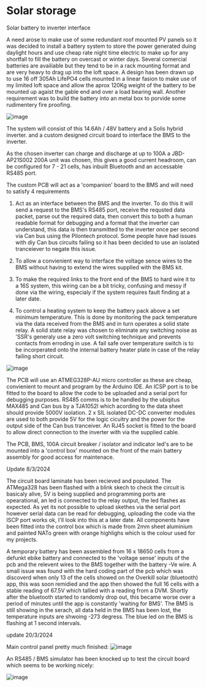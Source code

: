 # Solar storage
Solar battery to inverter interface

A need arose to make use of some redundant roof mounted PV panels so it was decided to install a battery system to store the power generated duing daylight hours and use cheap rate night time electric to make up for any shortfall to fill the battery on overcast or winter days. Several comercial batteries are availiable but they tend to be in a rack mounting format and are very heavy to drag up into the loft space.
A design has been drawn up to use 16 off 305Ah LifePO4 cells mounted in a linear fasion to make use of my limited loft space and allow the aprox 120Kg weight of the battery to be mounted up agaist the gable end and over a load bearing wall. Another requirement was to build the battery into an metal box to porvide some rudimentery fire proofing.

![image](https://github.com/RustyKipper/BoxOfSunshine/assets/160714870/80bfe23f-6e01-4851-a208-60c7ab2e3b75)

The system will consist of this 14.6Ah / 48V battery and a Solis hybrid inverter. and a custom designed circuit board to interface the BMS to the inverter.

As the chosen inverter can charge and discharge at up to 100A a JBD-AP21S002 200A unit was chosen, this gives a good current headroom, can be configured for 7 - 21 cells, has inbuilt Bluetooth and an accessable RS485 port.

The custom PCB will act as a 'companion' board to the BMS and will need to satisfy 4 requirements

1. Act as an interface between the BMS and the inverter.
    To do this it will send a request to the BMS's RS485 port, receive the requsted data packet, parse out the required data, then convert this to both a human readable format for debugging and a format that the inverter can understand,       this data is then transmitted to the inverter once per second via Can bus using the Pilontech protocol. Some people have had issues with diy Can bus circuits failing so it has been decided to use an isolated tranceiever to negate this     issue.

2. To allow a convienient way to interface the voltage sence wires to the BMS without having to extend the wires supplied with the BMS kit.

3. To make the required links to the front end of the BMS to hard wire it to a 16S system, this wiring can be a bit tricky, confusing and messy if done via the wiring, especialy if the system requires fault finding at a later date.
 
4. To control a heating system to keep the battery pack above a set minimum temperature. This is done by monitoring the pack temperature via the data received from the BMS and in turn operates a solid state relay. A solid state relay was       chosen to eliminate any switching noise as 'SSR's generaly use a zero volt switching technique and prevents contacts from erroding in use. A fail safe over temperature switch is to be incorperated onto the internal battery heater          plate in case of the relay failing short circuit.

![image](https://github.com/RustyKipper/BoxOfSunshine/assets/160714870/8fdd459a-3a08-4481-8e2a-692963963aa8)

The PCB will use an ATMEG328P-AU micro controller as these are cheap, convienient to mount and program by the Arduino IDE. An ICSP port is to be fitted to the board to allow the code to be uploaded and a serial port for debugging purposes.
RS485 comms is to be handled by the ubiqitus MAX485 and Can bus by a TJA1052I which acording to the data sheet should provide 5000V isolation. 2 x SIL isolated DC-DC converter modules are used to both provide 5V for the logic cicuitry and the power for the output side of the Can bus tranceiver. An RJ45 socket is fitted to the board to allow direct connection to the inverter with via the supplied cable.

 
The PCB, BMS, 100A circuit breaker / isolator and indicator led's are to be mounted into a 'control box' mounted on the front of the main battery assembly for good access for maintenace.



Update 8/3/2024

The circuit board laminate has been recieved and populated. The ATMega328 has been flashed with a blink skech to check the circuit is basicaly alive, 5V is being supplied and programming ports are opearational, an led is connected to the relay output, the led flashes as expected. As yet its not possible to upload skethes via the serial port however serial data can be read for debugging, uploading the code via the ISCP port works ok, I'll look into this at a later date.
All components have been fitted into the control box which is made from 2mm sheet aluminium and painted NATo green with orange highlighs which is the colour used for my projects.

A temporary battery has been assembled from 16 x 18650 cells from a defunkt ebike battery and connected to the 'voltage sense' inputs of the pcb and the relevent wires to the BMS together with the battery -Ve wire. A small issue was found with the hard coding part of the pcb which was discoverd when only 13 of the cells showed on the Overkill solar (bluetooth) app, this was soon remidied and the app then showed the full 16 cells with a stable reading of 67.5V which tallied with a reading from a DVM.
Shortly after the bluetooth started to randomly drop out, this became worse over a period of minutes until the app is constantly 'waiting for BMS'. The BMS is still showing in the serach, all data held in the BMS has been lost, the temperature inputs are shwoing -273 degress. The blue led on the BMS is flashing at 1 second intervals.

update 20/3/2024

Main control panel pretty much finished:
![image](https://github.com/RustyKipper/BoxOfSunshine/assets/160714870/a5bf5a7c-004c-4efd-84b1-7521f7a99042)

An RS485 / BMS simulator has been knocked up to test the circuit board which seems to be working nicely:

![image](https://github.com/RustyKipper/BoxOfSunshine/assets/160714870/163600e2-1889-4812-b2cc-d5b1fdfffff7)




